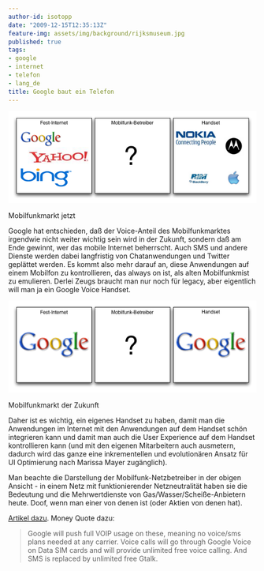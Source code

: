 ```yaml
---
author-id: isotopp
date: "2009-12-15T12:35:13Z"
feature-img: assets/img/background/rijksmuseum.jpg
published: true
tags:
- google
- internet
- telefon
- lang_de
title: Google baut ein Telefon
---
```

![](/uploads/before-google.png)

Mobilfunkmarkt jetzt

Google hat entschieden, daß der Voice-Anteil des Mobilfunkmarktes irgendwie
nicht weiter wichtig sein wird in der Zukunft, sondern daß am Ende gewinnt,
wer das mobile Internet beherrscht. Auch SMS und andere Dienste werden dabei
langfristig von Chatanwendungen und Twitter geplättet werden. Es kommt also
mehr darauf an, diese Anwendungen auf einem Mobilfon zu kontrollieren, das
always on ist, als alten Mobilfunkmist zu emulieren. Derlei Zeugs braucht
man nur noch für legacy, aber eigentlich will man ja ein Google Voice
Handset.

![](/uploads/after-google.png)

Mobilfunkmarkt der Zukunft

Daher ist es wichtig, ein eigenes Handset zu haben, damit man die
Anwendungen im Internet mit den Anwendungen auf dem Handset schön
integrieren kann und damit man auch die User Experience auf dem Handset
kontrollieren kann (und mit den eigenen Mitarbeitern auch ausmetern, dadurch
wird das ganze eine inkrementellen und evolutionären Ansatz für UI
Optimierung nach Marissa Mayer zugänglich).

Man beachte die Darstellung der Mobilfunk-Netzbetreiber in der obigen
Ansicht - in einem Netz mit funktionierender Netzneutralität haben sie die
Bedeutung und die Mehrwertdienste von Gas/Wasser/Scheiße-Anbietern heute.
Doof, wenn man einer von denen ist (oder Aktien von denen hat).

[Artikel dazu](http://www.androidguys.com/2009/12/14/reuters-nexus-one-available-directly-through-google-website-january-5/).
Money Quote dazu:

> Google will push full VOIP usage on these, meaning no voice/sms plans
> needed at any carrier. Voice calls will go through Google Voice on Data
> SIM cards and will provide unlimited free voice calling. And SMS is
> replaced by unlimited free Gtalk.

